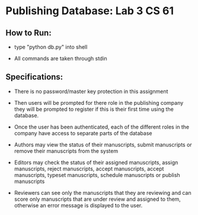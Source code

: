 # Publishing Database: Lab 3 CS 61

## How to Run:

* type "python db.py" into shell

* All commands are taken through stdin

## Specifications:

* There is no password/master key protection in this assignment

* Then users will be prompted for there role in the publishing company they will be prompted to register if this is their first time using the database.

* Once the user has been authenticated, each of the different roles in the company have access to separate parts of the database

* Authors may view the status of their manuscripts, submit manuscripts or remove their manuscripts from the system

* Editors may check the status of their assigned manuscripts, assign manuscripts, reject manuscripts, accept manuscripts, accept manuscripts, typeset manuscripts, schedule manuscripts or publish manuscripts

* Reviewers can see only the manuscripts that they are reviewing and can score only manuscripts that are under review and assigned to them, otherwise an error message is displayed to the user.
